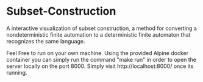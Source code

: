 # Subset-Construction
A interactive visualization of subset construction, a method for converting a nondeterministic finite automation to a deterministic finite automaton that recognizes the same language.


Feel Free to run on your own machine. Using the provided Alpine docker container you can simply run the command "make run" in order to open the server locally on the port 8000. Simply visit http://localhost:8000/ once its running.


